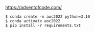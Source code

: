 https://adventofcode.com/

```
$ conda create -n aoc2022 python=3.10
$ conda activate aoc2022
$ pip install -r requirements.txt
```
